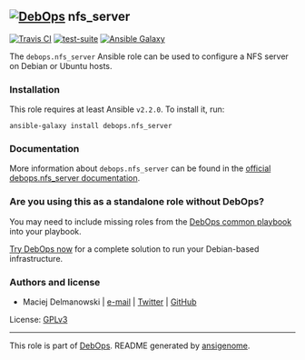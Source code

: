 ## [![DebOps](https://debops.org/images/debops-small.png)](https://debops.org) nfs_server

<!-- This file was generated by Ansigenome. Do not edit this file directly but
     instead have a look at the files in the ./meta/ directory. -->

[![Travis CI](https://img.shields.io/travis/debops/ansible-nfs_server.svg?style=flat)](https://travis-ci.org/debops/ansible-nfs_server)
[![test-suite](https://img.shields.io/badge/test--suite-ansible--nfs__server-blue.svg?style=flat)](https://github.com/debops/test-suite/tree/master/ansible-nfs_server/)
[![Ansible Galaxy](https://img.shields.io/badge/galaxy-debops.nfs_server-660198.svg?style=flat)](https://galaxy.ansible.com/debops/nfs_server)


The `debops.nfs_server` Ansible role can be used to configure a NFS server
on Debian or Ubuntu hosts.

### Installation

This role requires at least Ansible `v2.2.0`. To install it, run:

```Shell
ansible-galaxy install debops.nfs_server
```

### Documentation

More information about `debops.nfs_server` can be found in the
[official debops.nfs_server documentation](https://docs.debops.org/en/latest/ansible/roles/ansible-nfs_server/docs/).



### Are you using this as a standalone role without DebOps?

You may need to include missing roles from the [DebOps common
playbook](https://github.com/debops/debops-playbooks/blob/master/playbooks/common.yml)
into your playbook.

[Try DebOps now](https://debops.org/) for a complete solution to run your Debian-based infrastructure.





### Authors and license

- Maciej Delmanowski | [e-mail](mailto:drybjed@gmail.com) | [Twitter](https://twitter.com/drybjed) | [GitHub](https://github.com/drybjed)

License: [GPLv3](https://tldrlegal.com/license/gnu-general-public-license-v3-%28gpl-3%29)

***

This role is part of [DebOps](https://debops.org/). README generated by [ansigenome](https://github.com/nickjj/ansigenome/).
